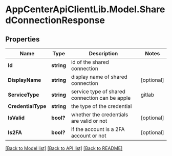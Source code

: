 # AppCenterApiClientLib.Model.SharedConnectionResponse
## Properties

Name | Type | Description | Notes
------------ | ------------- | ------------- | -------------
**Id** | **string** | id of the shared connection | 
**DisplayName** | **string** | display name of shared connection | [optional] 
**ServiceType** | **string** | service type of shared connection can be apple|gitlab|googleplay|jira | 
**CredentialType** | **string** | the type of the credential | 
**IsValid** | **bool?** | whether the credentials are valid or not | [optional] 
**Is2FA** | **bool?** | if the account is a 2FA account or not | [optional] 

[[Back to Model list]](../README.md#documentation-for-models) [[Back to API list]](../README.md#documentation-for-api-endpoints) [[Back to README]](../README.md)

